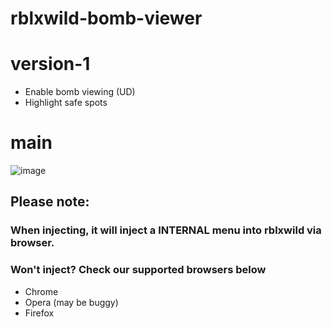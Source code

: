 # rblxwild-bomb-viewer

# version-1

- Enable bomb viewing (UD)
- Highlight safe spots


# main

![image](https://user-images.githubusercontent.com/109308669/179834027-6ef29e73-0813-4089-8272-facfadc9fbdf.png)

## Please note:
### When injecting, it will inject a INTERNAL menu into rblxwild via browser.

### Won't inject? Check our supported browsers below
- Chrome
- Opera (may be buggy)
- Firefox

